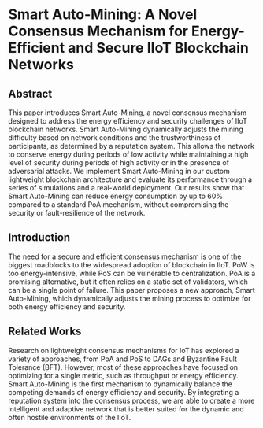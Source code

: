 # Smart Auto-Mining: A Novel Consensus Mechanism for Energy-Efficient and Secure IIoT Blockchain Networks

## Abstract
This paper introduces Smart Auto-Mining, a novel consensus mechanism designed to address the energy efficiency and security challenges of IIoT blockchain networks. Smart Auto-Mining dynamically adjusts the mining difficulty based on network conditions and the trustworthiness of participants, as determined by a reputation system. This allows the network to conserve energy during periods of low activity while maintaining a high level of security during periods of high activity or in the presence of adversarial attacks. We implement Smart Auto-Mining in our custom lightweight blockchain architecture and evaluate its performance through a series of simulations and a real-world deployment. Our results show that Smart Auto-Mining can reduce energy consumption by up to 60% compared to a standard PoA mechanism, without compromising the security or fault-resilience of the network.

## Introduction
The need for a secure and efficient consensus mechanism is one of the biggest roadblocks to the widespread adoption of blockchain in IIoT. PoW is too energy-intensive, while PoS can be vulnerable to centralization. PoA is a promising alternative, but it often relies on a static set of validators, which can be a single point of failure. This paper proposes a new approach, Smart Auto-Mining, which dynamically adjusts the mining process to optimize for both energy efficiency and security.

## Related Works
Research on lightweight consensus mechanisms for IoT has explored a variety of approaches, from PoA and PoS to DAGs and Byzantine Fault Tolerance (BFT). However, most of these approaches have focused on optimizing for a single metric, such as throughput or energy efficiency. Smart Auto-Mining is the first mechanism to dynamically balance the competing demands of energy efficiency and security. By integrating a reputation system into the consensus process, we are able to create a more intelligent and adaptive network that is better suited for the dynamic and often hostile environments of the IIoT.
